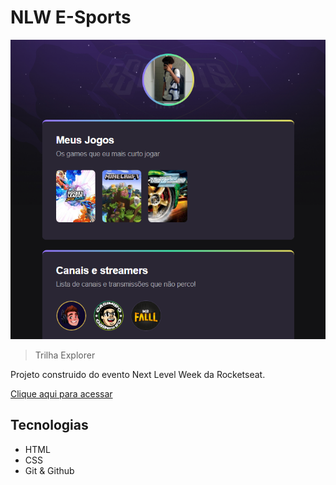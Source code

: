 # NLW E-Sports 

![preview](/.github/preview.png)

>Trilha Explorer 

Projeto construido do evento Next Level Week da Rocketseat.

[Clique aqui para acessar](https://kauaevangelista.github.io/NLW/)

## Tecnologias 

- HTML
- CSS
- Git & Github
